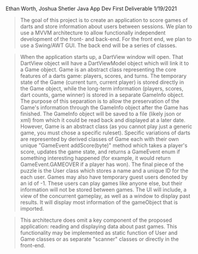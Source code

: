 Ethan Worth, Joshua Shetler
Java App Dev First Deliverable
1/19/2021

> The goal of this project is to create an application to score games of darts and store information about users between sessions. We plan to use a MVVM architecture to allow functionally independent development of the front- and back-end. For the front end, we plan to use a Swing/AWT GUI. The back end will be a series of classes.
	
> When the application starts up, a DartView window will open. That DartView object will have a DartViewModel object which will link it to a Game object. Game is an abstract class representing the core features of a darts game: players, scores, and turns. The temporary state of the Game (current turn, current player) is stored directly in the Game object, while the long-term information (players, scores, dart counts, game winner) is stored in a separate GameInfo object. The purpose of this separation is to allow the preservation of the Game's information through the GameInfo object after the Game has finished. The GameInfo object will be saved to a file (likely json or xml) from which it could be read back and displayed at a later date. However, Game is an abstract class (as you cannot play just a generic game, you must chose a specific ruleset). Specific variations of darts are represented by derived classes of Game each with their own unique "GameEvent addScore(byte)" method which takes a player's score, updates the game state, and returns a GameEvent enum if something interesting happened (for example, it would return GameEvent.GAMEOVER if a player has won). The final piece of the puzzle is the User class which stores a name and a unique ID for the each user. Games may also have temporary guest users denoted by an id of -1. These users can play games like anyone else, but their information will not be stored between games. The UI will include, a view of the 
concurrent gameplay, as well as a window to display past results. It will display most information of the gameObject that is imported. 
	
> This architecture does omit a key component of the proposed application: reading and displaying data about past games. This functionality may be implemented as static function of User and Game classes or as separate "scanner" classes or directly in the front-end.